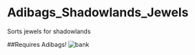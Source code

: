 # Adibags_Shadowlands_Jewels
Sorts jewels for shadowlands

##Requires Adibags!
![bank](https://user-images.githubusercontent.com/1850089/127739661-3204e8a2-2cf4-402d-a447-83d3392f26b3.png)
